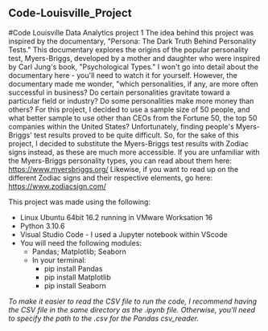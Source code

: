 ## Code-Louisville_Project
#Code Louisville Data Analytics project 1
The idea behind this project was inspired by the documentary, "Persona:  The Dark Truth Behind Personality Tests."
This documentary explores the origins of the popular personality test, Myers-Briggs, developed by a mother and daughter who were inspired by Carl Jung's book, "Psychological Types."
I won't go into detail about the documentary here - you'll need to watch it for yourself.  However, the documentary made me wonder, "which personalities, if any, are more often successful in business?  Do certain personalities gravitate toward a particular field or industry?  Do some personalities make more money than others?
For this project, I decided to use a sample size of 50 people, and what better sample to use other than CEOs from the Fortune 50, the top 50 companies within the United States?
Unfortunately, finding people's Myers-Briggs' test results proved to be quite difficult.  So, for the sake of this project, I decided to substitute the Myers-Briggs test results with Zodiac signs instead, as these are much more accessible.
If you are unfamiliar with the Myers-Briggs personality types, you can read about them here:  https://www.myersbriggs.org/
Likewise, if you want to read up on the different Zodiac signs and their respective elements, go here:  https://www.zodiacsign.com/

This project was made using the following:
  -  Linux Ubuntu 64bit 16.2 running in VMware Worksation 16
  -  Python 3.10.6
  -  Visual Studio Code
    - I used a Jupyter notebook within VScode
  -  You will need the following modules:
      -  Pandas; Matplotlib; Seaborn
        - In your terminal:
          - pip install Pandas
          - pip install Matplotlib
          - pip install Seaborn
        
  *To make it easier to read the CSV file to run the code, I recommend having the CSV file in the same directory as the .ipynb file.  Otherwise, you'll need to specify the path to the .csv for the Pandas csv_reader.*
